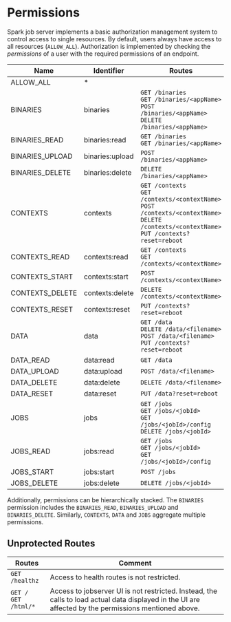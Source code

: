 # Permissions
Spark job server implements a basic authorization management system to control access to single resources. By default,
users always have access to all resources (`ALLOW_ALL`). Authorization is implemented by checking the *permissions* of a
user with the required permissions of an endpoint.

| Name            | Identifier      | Routes                                                                                                                                                                 |
|-----------------|-----------------|-------------------------------------------------------------------------------------------------------------------------------------------------------------------------
| ALLOW_ALL       | *               |                                                                                                                                                                        |
| BINARIES        | binaries        | `GET /binaries` <br />`GET /binaries/<appName>` <br /> `POST /binaries/<appName>` <br /> `DELETE /binaries/<appName>`                                                  |
| BINARIES_READ   | binaries:read   | `GET /binaries` <br /> `GET /binaries/<appName>`                                                                                                                       |
| BINARIES_UPLOAD | binaries:upload | `POST /binaries/<appName>`                                                                                                                                             |
| BINARIES_DELETE | binaries:delete | `DELETE /binaries/<appName>`                                                                                                                                           |
| CONTEXTS        | contexts        | `GET /contexts` <br /> `GET /contexts/<contextName>` <br /> `POST /contexts/<contextName>` <br /> `DELETE /contexts/<contextName>` <br /> `PUT /contexts?reset=reboot` |
| CONTEXTS_READ   | contexts:read   | `GET /contexts` <br /> `GET /contexts/<contextName>`                                                                                                                   |
| CONTEXTS_START  | contexts:start  | `POST /contexts/<contextName>`                                                                                                                                         |
| CONTEXTS_DELETE | contexts:delete | `DELETE /contexts/<contextName>`                                                                                                                                       |
| CONTEXTS_RESET  | contexts:reset  | `PUT /contexts?reset=reboot`                                                                                                                                           |
| DATA            | data            | `GET /data` <br /> `DELETE /data/<filename>` <br /> `POST /data/<filename>` <br /> `PUT /contexts?reset=reboot`                                                        |
| DATA_READ       | data:read       | `GET /data`                                                                                                                                                            |
| DATA_UPLOAD     | data:upload     | `POST /data/<filename>`                                                                                                                                                |
| DATA_DELETE     | data:delete     | `DELETE /data/<filename>`                                                                                                                                              |
| DATA_RESET      | data:reset      | `PUT /data?reset=reboot`                                                                                                                                               |
| JOBS            | jobs            | `GET /jobs` <br /> `GET /jobs/<jobId>` <br />  `GET /jobs/<jobId>/config` <br /> `DELETE /jobs/<jobId>`                                                                |
| JOBS_READ       | jobs:read       | `GET /jobs` <br /> `GET /jobs/<jobId>` <br /> `GET /jobs/<jobId>/config`                                                                                               |
| JOBS_START      | jobs:start      | `POST /jobs`                                                                                                                                                           |
| JOBS_DELETE     | jobs:delete     | `DELETE /jobs/<jobId>`                                                                                                                                                 |

Additionally, permissions can be hierarchically stacked. The `BINARIES` permission includes the `BINARIES_READ`,
`BINARIES_UPLOAD` and `BINARIES_DELETE`. Similarly, `CONTEXTS`, `DATA` and `JOBS` aggregate multiple permissions.

## Unprotected Routes
| Routes                        | Comment                                                                                                                                               |
|-------------------------------|--------------------------------------------------------------------------------------------------------------------------------------------------------
| `GET /healthz`                | Access to health routes is not restricted.                                                                                                            |
| `GET /` <br /> `GET /html/*`  | Access to jobserver UI is not restricted. Instead, the calls to load actual data displayed in the UI are affected by the permissions mentioned above. |
